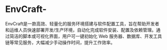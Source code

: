 # EnvCraft-
EnvCraft​​是一款高效、轻量化的服务环境搭建与软件配置工具，旨在帮助开发者和运维人员快速部署开发/生产环境，自动化完成软件安装、配置及依赖管理。通过简洁的脚本或可视化界面，用户可一键初始化 Web 服务器、数据库、开发工具链等常见服务，大幅减少手动操作时间，提升工作效率。
